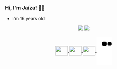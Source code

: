 ### Hi, I'm Jaíza! 👩‍💻
- I'm 16 years old
<div align="center">
  <a href="https://github.com/vanysai">
  <img height="140em" src="https://github-readme-stats.vercel.app/api?username=vanysai&show_icons=true&theme=dracula&include_all_commits=true&count_private=true"/>
    <img height="140em" src="https://github-readme-stats.vercel.app/api/top-langs/?username=vanysai&show_icons=true&theme=dracula&include_all_commits=true&ccount_private=true"/>
</div>

<div align='center'> <br>

 <img align="center" height="30" width="40" src="https://cdn.jsdelivr.net/gh/devicons/devicon/icons/html5/html5-original.svg" />
 <img align="center" height="30" width="40" src="https://cdn.jsdelivr.net/gh/devicons/devicon/icons/css3/css3-original.svg" />
 <img align="center" height="30" width="40" src="https://cdn.jsdelivr.net/gh/devicons/devicon/icons/javascript/javascript-plain.svg" />

 <img align="center" height="90" width="50" src="https://raw.githubusercontent.com/vanysai/vanysai/output/github-contribution-grid-snake.svg" />
